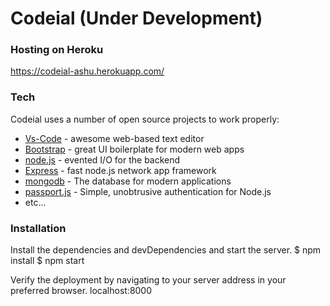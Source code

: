 # Codeial (Under Development)

### Hosting on Heroku
https://codeial-ashu.herokuapp.com/

### Tech

Codeial uses a number of open source projects to work properly:

* [Vs-Code](https://code.visualstudio.com/) - awesome web-based text editor
* [Bootstrap](https://getbootstrap.com) - great UI boilerplate for modern web apps
* [node.js](https://nodejs.org/) - evented I/O for the backend
* [Express](https://expressjs.com/) - fast node.js network app framework 
* [mongodb](https://www.mongodb.com) - The database for modern applications
* [passport.js](https://passportjs.org) - Simple, unobtrusive authentication for Node.js 
* etc...


### Installation

Install the dependencies and devDependencies and start the server.
$ npm install 
$ npm start

Verify the deployment by navigating to your server address in your preferred browser.
localhost:8000
